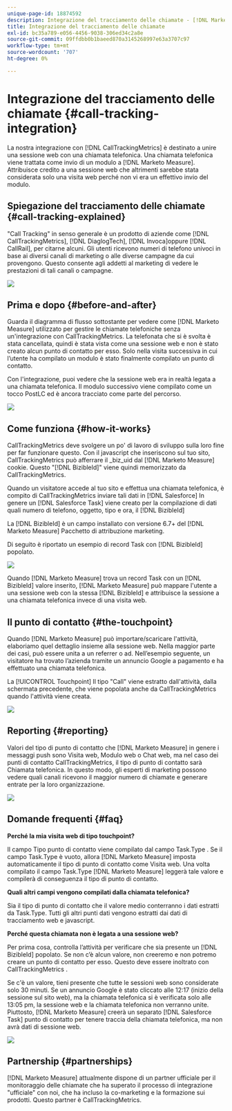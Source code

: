 ```yaml
---
unique-page-id: 18874592
description: Integrazione del tracciamento delle chiamate - [!DNL Marketo Measure] - Documentazione del prodotto
title: Integrazione del tracciamento delle chiamate
exl-id: bc35a789-e056-4456-9038-306ed34c2a8e
source-git-commit: 09ffdbb0b1baeed870a3145268997e63a3707c97
workflow-type: tm+mt
source-wordcount: '707'
ht-degree: 0%

---
```


# Integrazione del tracciamento delle chiamate {#call-tracking-integration}

La nostra integrazione con [!DNL CallTrackingMetrics] è destinato a unire una sessione web con una chiamata telefonica. Una chiamata telefonica viene trattata come invio di un modulo a [!DNL Marketo Measure]. Attribuisce credito a una sessione web che altrimenti sarebbe stata considerata solo una visita web perché non vi era un effettivo invio del modulo.

## Spiegazione del tracciamento delle chiamate {#call-tracking-explained}

&quot;Call Tracking&quot; in senso generale è un prodotto di aziende come [!DNL CallTrackingMetrics], [!DNL DiaglogTech], [!DNL Invoca]oppure [!DNL CallRail], per citarne alcuni. Gli utenti ricevono numeri di telefono univoci in base ai diversi canali di marketing o alle diverse campagne da cui provengono. Questo consente agli addetti al marketing di vedere le prestazioni di tali canali o campagne.

![](assets/1.png)

## Prima e dopo {#before-and-after}

Guarda il diagramma di flusso sottostante per vedere come [!DNL Marketo Measure] utilizzato per gestire le chiamate telefoniche senza un&#39;integrazione con CallTrackingMetrics. La telefonata che si è svolta è stata cancellata, quindi è stata vista come una sessione web e non è stato creato alcun punto di contatto per esso. Solo nella visita successiva in cui l’utente ha compilato un modulo è stato finalmente compilato un punto di contatto.

Con l&#39;integrazione, puoi vedere che la sessione web era in realtà legata a una chiamata telefonica. Il modulo successivo viene compilato come un tocco PostLC ed è ancora tracciato come parte del percorso.

![](assets/2.png)

## Come funziona {#how-it-works}

CallTrackingMetrics deve svolgere un po&#39; di lavoro di sviluppo sulla loro fine per far funzionare questo. Con il javascript che inseriscono sul tuo sito, CallTrackingMetrics può afferrare il _biz_uid dal [!DNL Marketo Measure] cookie. Questo &quot;[!DNL BizibleId]&quot; viene quindi memorizzato da CallTrackingMetrics.

Quando un visitatore accede al tuo sito e effettua una chiamata telefonica, è compito di CallTrackingMetrics inviare tali dati in [!DNL Salesforce]  In genere un [!DNL Salesforce Task] viene creato per la compilazione di dati quali numero di telefono, oggetto, tipo e ora, il [!DNL BizibleId]

La [!DNL BizibleId] è un campo installato con versione 6.7+ del [!DNL Marketo Measure] Pacchetto di attribuzione marketing.

Di seguito è riportato un esempio di record Task con [!DNL BizibleId] popolato.

![](assets/3.png)

Quando [!DNL Marketo Measure] trova un record Task con un [!DNL BizibleId] valore inserito, [!DNL Marketo Measure] può mappare l&#39;utente a una sessione web con la stessa [!DNL BizibleId] e attribuisce la sessione a una chiamata telefonica invece di una visita web.

## Il punto di contatto {#the-touchpoint}

Quando [!DNL Marketo Measure] può importare/scaricare l&#39;attività, elaboriamo quel dettaglio insieme alla sessione web. Nella maggior parte dei casi, può essere unita a un referrer o ad. Nell’esempio seguente, un visitatore ha trovato l’azienda tramite un annuncio Google a pagamento e ha effettuato una chiamata telefonica.

La [!UICONTROL Touchpoint] Il tipo &quot;Call&quot; viene estratto dall&#39;attività, dalla schermata precedente, che viene popolata anche da CallTrackingMetrics quando l&#39;attività viene creata.

![](assets/4.png)

## Reporting {#reporting}

Valori del tipo di punto di contatto che [!DNL Marketo Measure] in genere i messaggi push sono Visita web, Modulo web o Chat web, ma nel caso dei punti di contatto CallTrackingMetrics, il tipo di punto di contatto sarà Chiamata telefonica. In questo modo, gli esperti di marketing possono vedere quali canali ricevono il maggior numero di chiamate e generare entrate per la loro organizzazione.

![](assets/5.png)

## Domande frequenti {#faq}

**Perché la mia visita web di tipo touchpoint?**

Il campo Tipo punto di contatto viene compilato dal campo Task.Type . Se il campo Task.Type è vuoto, allora [!DNL Marketo Measure] imposta automaticamente il tipo di punto di contatto come Visita web. Una volta compilato il campo Task.Type [!DNL Marketo Measure] leggerà tale valore e compilerà di conseguenza il tipo di punto di contatto.

**Quali altri campi vengono compilati dalla chiamata telefonica?**

Sia il tipo di punto di contatto che il valore medio conterranno i dati estratti da Task.Type. Tutti gli altri punti dati vengono estratti dai dati di tracciamento web e javascript.

**Perché questa chiamata non è legata a una sessione web?**

Per prima cosa, controlla l’attività per verificare che sia presente un [!DNL BizibleId] popolato. Se non c’è alcun valore, non creeremo e non potremo creare un punto di contatto per esso. Questo deve essere inoltrato con CallTrackingMetrics .

Se c&#39;è un valore, tieni presente che tutte le sessioni web sono considerate solo 30 minuti. Se un annuncio Google è stato cliccato alle 12:17 (inizio della sessione sul sito web), ma la chiamata telefonica si è verificata solo alle 13:05 pm, la sessione web e la chiamata telefonica non verranno unite. Piuttosto, [!DNL Marketo Measure] creerà un separato [!DNL Salesforce Task] punto di contatto per tenere traccia della chiamata telefonica, ma non avrà dati di sessione web.

![](assets/6.png)

## Partnership {#partnerships}

[!DNL Marketo Measure] attualmente dispone di un partner ufficiale per il monitoraggio delle chiamate che ha superato il processo di integrazione &quot;ufficiale&quot; con noi, che ha incluso la co-marketing e la formazione sui prodotti. Questo partner è CallTrackingMetrics.
